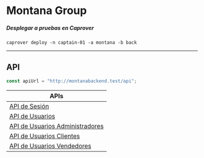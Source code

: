 # Montana Group

##### Desplegar a pruebas en Caprover
```
caprover deploy -n captain-01 -a montana -b back
```

------------------------------------------

## API

```js
const apiUrl = "http://montanabackend.test/api";
```

|APIs                                                                       |
|---------------------------------------------------------------------------|
|[API de Sesión](documentation/Sesion.md)                                   |
|[API de Usuarios](documentation/Usuarios.md)                               |
|[API de Usuarios Administradores](documentation/UsuariosAdministradores.md)|
|[API de Usuarios Clientes](documentation/UsuariosClientes.md)              |
|[API de Usuarios Vendedores](documentation/UsuariosVendedores.md)          |

